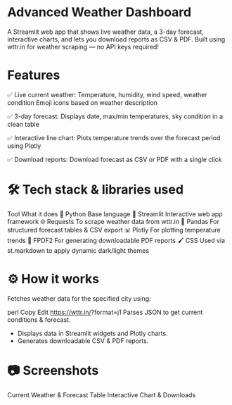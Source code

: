 # Advanced Weather Dashboard
A Streamlit web app that shows live weather data, a 3-day forecast, interactive charts, and lets you download reports as CSV & PDF.
Built using wttr.in for weather scraping — no API keys required!

# Features
✅ Live current weather:
Temperature, humidity, wind speed, weather condition
Emoji icons based on weather description

✅ 3-day forecast:
Displays date, max/min temperatures, sky condition in a clean table

✅ Interactive line chart:
Plots temperature trends over the forecast period using Plotly

✅ Download reports:
Download forecast as CSV or PDF with a single click

# 🛠 Tech stack & libraries used
Tool	What it does
🐍 Python	Base language
🚀 Streamlit	Interactive web app framework
🌐 Requests	To scrape weather data from wttr.in
🐼 Pandas	For structured forecast tables & CSV export
📊 Plotly	For plotting temperature trends
📝 FPDF2	For generating downloadable PDF reports
🖌 CSS	Used via st.markdown to apply dynamic dark/light themes

# ⚙ How it works
Fetches weather data for the specified city using:

perl
Copy
Edit
https://wttr.in/<city>?format=j1
Parses JSON to get current conditions & forecast.

- Displays data in Streamlit widgets and Plotly charts.
- Generates downloadable CSV & PDF reports.

# 📷 Screenshots
Current Weather & Forecast Table	Interactive Chart & Downloads
